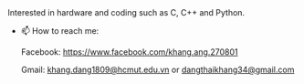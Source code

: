 ## 

Interested in hardware and coding such as C, C++ and Python.

- 📫 How to reach me:
  
    Facebook: https://www.facebook.com/khang.ang.270801
  
    Gmail: khang.dang1809@hcmut.edu.vn or dangthaikhang34@gmail.com



<!--
**XeminoL/XeminoL** is a ✨ _special_ ✨ repository because its `README.md` (this file) appears on your GitHub profile.

Here are some ideas to get you started:

- 🔭 I’m currently working on ...
- 🌱 I’m currently learning ...
- 👯 I’m looking to collaborate on ...
- 🤔 I’m looking for help with ...
- 💬 Ask me about ...
- 📫 How to reach me: ...
- 😄 Pronouns: ...
- ⚡ Fun fact: ...
-->
